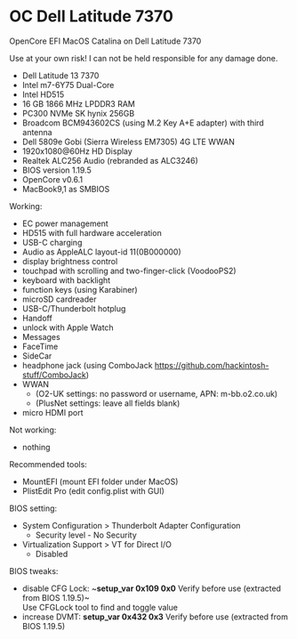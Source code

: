 # OC Dell Latitude 7370
OpenCore EFI MacOS Catalina on Dell Latitude 7370

Use at your own risk! I can not be held responsible for any damage done.

- Dell Latitude 13 7370
- Intel m7-6Y75 Dual-Core
- Intel HD515
- 16 GB 1866 MHz LPDDR3 RAM
- PC300 NVMe SK hynix 256GB
- Broadcom BCM943602CS (using M.2 Key A+E adapter) with third antenna
- Dell 5809e Gobi (Sierra Wireless EM7305) 4G LTE WWAN
- 1920x1080@60Hz HD Display
- Realtek ALC256 Audio (rebranded as ALC3246)
- BIOS version 1.19.5
- OpenCore v0.6.1
- MacBook9,1 as SMBIOS


Working:
- EC power management
- HD515 with full hardware acceleration
- USB-C charging
- Audio as AppleALC layout-id 11(0B000000)
- display brightness control
- touchpad with scrolling and two-finger-click (VoodooPS2)
- keyboard with backlight
- function keys (using Karabiner)
- microSD cardreader
- USB-C/Thunderbolt hotplug
- Handoff
- unlock with Apple Watch
- Messages
- FaceTime
- SideCar
- headphone jack (using ComboJack https://github.com/hackintosh-stuff/ComboJack)
- WWAN
  - (O2-UK settings: no password or username, APN: m-bb.o2.co.uk)
  - (PlusNet settings: leave all fields blank)
- micro HDMI port

Not working:
- nothing

Recommended tools:
- MountEFI (mount EFI folder under MacOS)
- PlistEdit Pro (edit config.plist with GUI)


BIOS setting:
- System Configuration > Thunderbolt Adapter Configuration
  - Security level - No Security
- Virtualization Support > VT for Direct I/O
  - Disabled

BIOS tweaks:

  - disable CFG Lock: ~**setup_var 0x109 0x0**   Verify before use (extracted from BIOS 1.19.5)~\
    Use CFGLock tool to find and toggle value
  - increase DVMT:    **setup_var 0x432 0x3**   Verify before use (extracted from BIOS 1.19.5)

